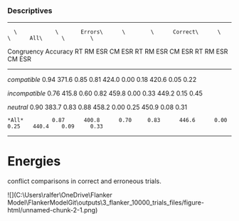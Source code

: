 

### Descriptives

--------------------------------------------------------------------------------------------------------------
      \            \       Errors\      \        \      Correct\      \        \      All\      \        \    
  Congruency    Accuracy      RT      RM ESR   CM ESR      RT       RM ESR   CM ESR    RT     RM ESR   CM ESR 
-------------- ---------- ---------- -------- -------- ----------- -------- -------- ------- -------- --------
 *compatible*     0.94      371.6      0.85     0.81      424.0      0.00     0.18    420.6    0.05     0.22  

*incompatible*    0.76      415.8      0.60     0.82      459.8      0.00     0.33    449.2    0.15     0.45  

  *neutral*       0.90      383.7      0.83     0.88      458.2      0.00     0.25    450.9    0.08     0.31  

    *All*         0.87      400.8      0.70     0.83      446.6      0.00     0.25    440.4    0.09     0.33  
--------------------------------------------------------------------------------------------------------------

# Energies

conflict comparisons in correct and erroneous trials.

![](C:\Users\ralfer\OneDrive\Flanker Model\FlankerModelGit\outputs\3_flanker_10000_trials_files/figure-html/unnamed-chunk-2-1.png)<!-- -->
